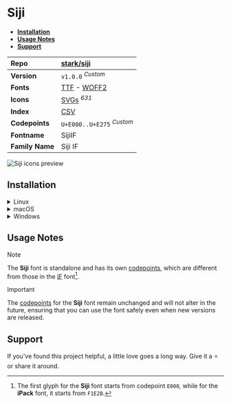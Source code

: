 # Siji

- [**Installation**](#installation)
- [**Usage Notes**](#usage-notes)
- [**Support**](#support)

| Repo            | [stark/siji](https://github.com/stark/siji)                                                                                                                             |
| :-------------- | :---------------------------------------------------------------------------------------------------------------------------------------------------------------------- |
| **Version**     | `v1.0.0` <sup>_Custom_</sup>                                                                                                                                            |
| **Fonts**       | [TTF](https://raw.githubusercontent.com/iconicFonts/if/main/fonts/TTF/Siji.ttf) - [WOFF2](https://raw.githubusercontent.com/iconicFonts/if/main/fonts/WOFF2/Siji.woff2) |
| **Icons**       | [SVGs](https://github.com/iconicFonts/if/tree/main/packs/Siji/svgs) <sup>_631_</sup>                                                                                    |
| **Index**       | [CSV](https://github.com/iconicFonts/if/blob/main/indices/Siji.csv)                                                                                                     |
| **Codepoints**  | `U+E000..U+E275` <sup>_Custom_</sup>                                                                                                                                    |
| **Fontname**    | SijiIF                                                                                                                                                                  |
| **Family Name** | Siji IF                                                                                                                                                                 |

<picture>
  <source media="(prefers-color-scheme: dark)" srcset="https://raw.githubusercontent.com/iconicFonts/if/main/imgs/Siji_dark.png">
  <img alt="Siji icons preview" src="https://raw.githubusercontent.com/iconicFonts/if/main/imgs/Siji_light.png">
</picture>

## Installation

<details>

<summary>Linux</summary>

```sh
curl -o ~/.local/share/fonts/Siji.ttf https://raw.githubusercontent.com/iconicFonts/if/main/fonts/TTF/Siji.ttf
```

Refresh font cache:

```sh
fc-cache -f ~/.local/share/fonts
```

</details>

<details>

<summary>macOS</summary>

```sh
curl -o ~/Library/Fonts/Siji.ttf https://raw.githubusercontent.com/iconicFonts/if/main/fonts/TTF/Siji.ttf
```

</details>

<details>

<summary>Windows</summary>

```sh
curl -o C:\Windows\Fonts\Siji.ttf https://raw.githubusercontent.com/iconicFonts/if/main/fonts/TTF/Siji.ttf
```

</details>

## Usage Notes

> [!NOTE]
> The **Siji** font is standalone and has its own [codepoints](https://github.com/iconicFonts/if/blob/main/indices/Siji.csv), which are different from those in the [IF](https://github.com/iconicFonts/if/blob/main/indices/if.csv) font[^1].

> [!IMPORTANT]  
> The [codepoints](https://github.com/iconicFonts/if/blob/main/indices/Siji.csv) for the **Siji** font remain unchanged and will not alter in the future, ensuring that you can use the font safely even when new versions are released.

## Support

If you've found this project helpful, a little love goes a long way. Give it a :star: or share it around.

[^1]: The first glyph for the **Siji** font starts from codepoint `E000`, while for the **iPack** font, it starts from `F1E2B`.
